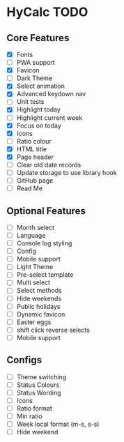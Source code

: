 # HyCalc TODO

## Core Features

 - [x] Fonts
 - [ ] PWA support
 - [x] Favicon
 - [ ] Dark Theme
 - [x] Select animation
 - [x] Advanced keydown nav
 - [ ] Unit tests
 - [x] Highlight today
 - [ ] Highlight current week
 - [x] Focus on today
 - [x] Icons
 - [ ] Ratio colour
 - [x] HTML title
 - [x] Page header
 - [ ] Clear old date records
 - [ ] Update storage to use library hook
 - [ ] GitHub page
 - [ ] Read Me
 
## Optional Features

 - [ ] Month select
 - [ ] Language
 - [ ] Console log styling
 - [ ] Config
 - [ ] Mobile support
 - [ ] Light Theme
 - [ ] Pre-select template
 - [ ] Multi select
 - [ ] Select methods
 - [ ] Hide weekends
 - [ ] Public holidays
 - [ ] Dynamic favicon
 - [ ] Easter eggs
 - [ ] shift click reverse selects
 - [ ] Mobile support

## Configs

  - [ ] Theme switching
  - [ ] Status Colours
  - [ ] Status Wording
  - [ ] Icons
  - [ ] Ratio format
  - [ ] Min ratio
  - [ ] Week local format (m-s, s-s)
  - [ ] Hide weekend